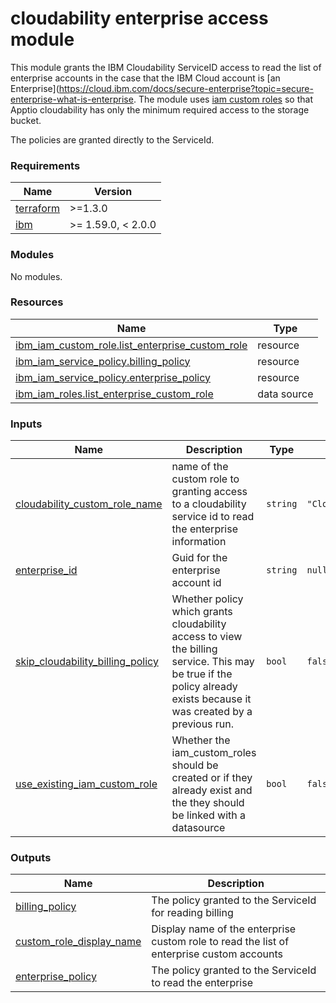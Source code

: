 # cloudability enterprise access module

<!-- Add a description of module(s) in this repo -->
This module grants the IBM Cloudability ServiceID access to read the list of enterprise accounts in the case that the IBM Cloud account is [an Enterprise](https://cloud.ibm.com/docs/secure-enterprise?topic=secure-enterprise-what-is-enterprise. The module uses [iam custom roles](https://cloud.ibm.com/docs/account?topic=account-custom-roles&interface=ui) so that Apptio cloudability has only the minimum required access to the storage bucket.

The policies are granted directly to the ServiceId.

<!-- The following content is automatically populated by the pre-commit hook -->
<!-- BEGINNING OF PRE-COMMIT-TERRAFORM DOCS HOOK -->
### Requirements

| Name | Version |
|------|---------|
| <a name="requirement_terraform"></a> [terraform](#requirement\_terraform) | >=1.3.0 |
| <a name="requirement_ibm"></a> [ibm](#requirement\_ibm) | >= 1.59.0, < 2.0.0 |

### Modules

No modules.

### Resources

| Name | Type |
|------|------|
| [ibm_iam_custom_role.list_enterprise_custom_role](https://registry.terraform.io/providers/IBM-Cloud/ibm/latest/docs/resources/iam_custom_role) | resource |
| [ibm_iam_service_policy.billing_policy](https://registry.terraform.io/providers/IBM-Cloud/ibm/latest/docs/resources/iam_service_policy) | resource |
| [ibm_iam_service_policy.enterprise_policy](https://registry.terraform.io/providers/IBM-Cloud/ibm/latest/docs/resources/iam_service_policy) | resource |
| [ibm_iam_roles.list_enterprise_custom_role](https://registry.terraform.io/providers/IBM-Cloud/ibm/latest/docs/data-sources/iam_roles) | data source |

### Inputs

| Name | Description | Type | Default | Required |
|------|-------------|------|---------|:--------:|
| <a name="input_cloudability_custom_role_name"></a> [cloudability\_custom\_role\_name](#input\_cloudability\_custom\_role\_name) | name of the custom role to granting access to a cloudability service id to read the enterprise information | `string` | `"CloudabilityListAccCustomRole"` | no |
| <a name="input_enterprise_id"></a> [enterprise\_id](#input\_enterprise\_id) | Guid for the enterprise account id | `string` | `null` | no |
| <a name="input_skip_cloudability_billing_policy"></a> [skip\_cloudability\_billing\_policy](#input\_skip\_cloudability\_billing\_policy) | Whether policy which grants cloudability access to view the billing service. This may be true if the policy already exists because it was created by a previous run. | `bool` | `false` | no |
| <a name="input_use_existing_iam_custom_role"></a> [use\_existing\_iam\_custom\_role](#input\_use\_existing\_iam\_custom\_role) | Whether the iam\_custom\_roles should be created or if they already exist and the they should be linked with a datasource | `bool` | `false` | no |

### Outputs

| Name | Description |
|------|-------------|
| <a name="output_billing_policy"></a> [billing\_policy](#output\_billing\_policy) | The policy granted to the ServiceId for reading billing |
| <a name="output_custom_role_display_name"></a> [custom\_role\_display\_name](#output\_custom\_role\_display\_name) | Display name of the enterprise custom role to read the list of enterprise custom accounts |
| <a name="output_enterprise_policy"></a> [enterprise\_policy](#output\_enterprise\_policy) | The policy granted to the ServiceId to read the enterprise |
<!-- END OF PRE-COMMIT-TERRAFORM DOCS HOOK -->
